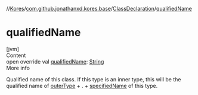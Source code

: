 //[Kores](../../index.md)/[com.github.jonathanxd.kores.base](../index.md)/[ClassDeclaration](index.md)/[qualifiedName](qualified-name.md)



# qualifiedName  
[jvm]  
Content  
open override val [qualifiedName](qualified-name.md): [String](https://kotlinlang.org/api/latest/jvm/stdlib/kotlin/-string/index.html)  
More info  


Qualified name of this class. If this type is an inner type, this will be the qualified name of [outerType](outer-type.md) + . + [specifiedName](specified-name.md) of this type.

  



